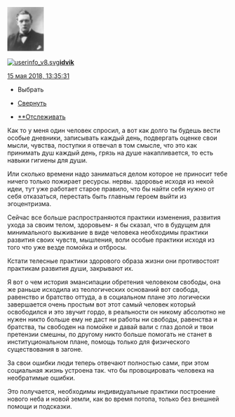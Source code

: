[![25626141.jpg](../_resources/25626141)](https://idvik.livejournal.com/)

[![userinfo_v8.svg](userinfo_v8.svg)](https://idvik.livejournal.com/profile)[**idvik**](https://idvik.livejournal.com/)

 [15 мая 2018, 13:35:31](https://ivanov-petrov.livejournal.com/2127708.html?thread=124088412#t124088412)

- Выбрать

- [Свернуть](https://ivanov-petrov.livejournal.com/2127708.html?thread=124088412#t124088412)

- [**Отслеживать](https://www.livejournal.com/manage/subscriptions/comments.bml?talkid=124088412&journal=ivanov_petrov)

Как то у меня один человек спросил, а вот как долго ты будешь вести особые дневники, записывать каждый день, подвергать оценке свои мысли, чувства, поступки я отвечал в том смысле, что это как принимать душ каждый день, грязь на душе накапливается, то есть навыки гигиены для души.

Или сколько времени надо заниматься делом которое не приносит тебе ничего только пожирает ресурсы. нервы. здоровье исходя из некой идеи, тут уже работает старое правило, что бы найти себя нужно от себя отказаться, перестать быть главным героем выйти из эгоцентризма.

Сейчас все больше распространяются практики изменения, развития ухода за своим телом, здоровьем- я бы сказал, что в будущем для минимального выживание в виде человека необходимы практики развития своих чувств, мышления, воли особые практики исходя из того что уже везде помойка и отбросы.

Кстати телесные практики здорового образа жизни они противостоят практикам развития души, закрывают их.

Я вот о чем история эмансипации обретения человеком свободы, она же раньше исходила из теологических оснований вот свобода, равенство и братство оттуда, а в социальном плане это логически завершается очень простым вот этот самый человек который освободился и это звучит гордо, в реальности он никому абсолютно не нужен никто больше ему не даст ни работы ни свободы, равенства и братства, ты свободен на помойке и давай вали с глаз долой и твои претензии смешны, по другому никто больше помогать не станет в институциональном плане, помощь только для физического существования в загоне.

За свои ошибки люди теперь отвечают полностью сами, при этом социальная жизнь устроена так. что бы провоцировать человека на необратимые ошибки.

Это получается, необходимы индивидуальные практики построение нового неба и новой земли, как во время потопа, только без внешней помощи и подсказки.

<div style="display: none;">  </div>